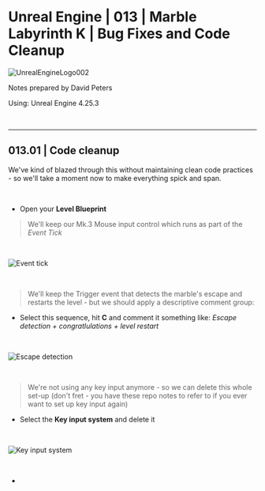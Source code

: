 # Unreal Engine | 013 | Marble Labyrinth K | Bug Fixes and Code Cleanup

![UnrealEngineLogo002](https://user-images.githubusercontent.com/36719180/90347960-a4e68900-e087-11ea-9349-f5a59105b4d2.png)


Notes prepared by David Peters

Using: Unreal Engine 4.25.3 

<br>

---

## 013.01 | Code cleanup

We've kind of blazed through this without maintaining clean code practices - so we'll take a moment now to make everything spick and span.

<br>

- Open your **Level Blueprint**

> We'll keep our Mk.3 Mouse input control which runs as part of the *Event Tick*

<br>

![Event tick](https://user-images.githubusercontent.com/36719180/93944727-97f53d80-fd89-11ea-8505-cb794e7d8b8c.png)

<br>

> We'll keep the Trigger event that detects the marble's escape and restarts the level - but we should apply a descriptive comment group:

- Select this sequence, hit **C** and comment it something like: *Escape detection + congratlulations + level restart*

<br>

![Escape detection](https://user-images.githubusercontent.com/36719180/93944962-19e56680-fd8a-11ea-8f1d-92d476a5d170.png)

<br>

> We're not using any key input anymore - so we can delete this whole set-up (don't fret - you have these repo notes to refer to if you ever want to set up key input again)

- Select the **Key input system** and delete it

<br>

![Key input system](https://user-images.githubusercontent.com/36719180/93945230-9ed08000-fd8a-11ea-8381-880ddbe43c33.png)

<br>

- 






